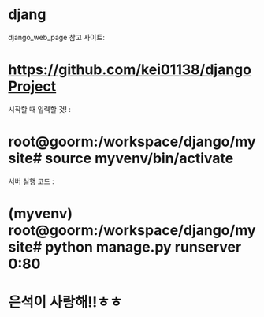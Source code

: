 # djang
django_web_page
참고 사이트:
# https://github.com/kei01138/djangoProject
시작할 때 입력할 것! : 
# root@goorm:/workspace/django/mysite# source myvenv/bin/activate

서버 실행 코드 :
# (myvenv) root@goorm:/workspace/django/mysite# python manage.py runserver 0:80 

# 은석이 사랑해!!ㅎㅎ